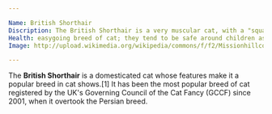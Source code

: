 ```yaml
---

Name: British Shorthair
Discription: The British Shorthair is a very muscular cat, with a "square" body shape and thick legs. British Shorthairs have large, broad heads. Their eyes stand out and tend to be large and round. Their relatively small ears with rounded tips are set far apart. They have pert snub noses and slightly rounded chins.
Health: easygoing breed of cat; they tend to be safe around children as they will tolerate a fair amount of physical interaction and hiss or scratch very rarely.
Image: http://upload.wikimedia.org/wikipedia/commons/f/f2/Missionhillcosmicrainstormcrop400.jpg

---
```


The **British Shorthair** is a domesticated cat whose features make it a popular breed in cat shows.[1] It has been the most popular breed of cat registered by the UK's Governing Council of the Cat Fancy (GCCF) since 2001, when it overtook the Persian breed.
